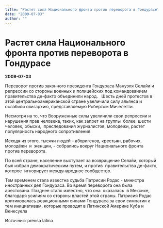 ```yaml
---
title: "Растет сила Национального фронта против переворота в Гондурасе"
date: "2009-07-03"
author: ""
---
```


# Растет сила Национального фронта против переворота в Гондурасе

**2009-07-03** 

Переворот против законного президента Гондураса Мануэля Селайи и репрессии со стороны военных и полицейских под командованием правительства де-факто объединили народ.   Шесть дней протестов в этой центральноамериканской стране увеличили силу альянса и  ослабили олигархию, представляемую Робертом Мичелетти. 

Несмотря на то, что Вооруженные силы увеличили свои репрессии и нарушения прав человека, таких, как запрет на группы  более  шести человек, обыски,  преследования журналистов, молодежи, растет популярность народного сопротивления. 



Исходя из этого, тысячи людей - аборигенов, крестьян, рабочих, молодёжи  и  женщин, - собрались вокруг Национального фронта против переворота. 



По всей стране, население выступает за возвращение Селайи, который был избран демократическим путем, и против  правительства де-факто, которое  игнорирует международное сообщество.



Тем временем стала известна судьба Патрисии Родас - министра иностранных дел Гондураса. Во время переворота она была арестована. Позднее стало известно, что она  оказалась  в Мексике, благодаря усилиям со стороны властей этой страны. Патрисия Родас критиковалась реакционными силами Гондураса за свои симпатии к тем инициативам, которые проводят в Латинской Америке Куба и Венесуела



Источник: prensa latina